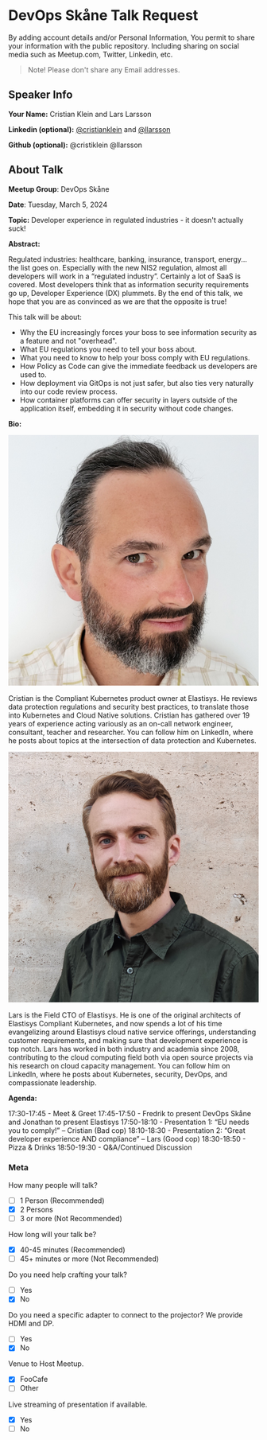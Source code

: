 # DevOps Skåne Talk Request

By adding account details and/or Personal Information, You permit to share your information with the public repository.
Including sharing on social media such as Meetup.com, Twitter, Linkedin, etc.

> Note! Please don't share any Email addresses.

## Speaker Info

**Your Name:** Cristian Klein and Lars Larsson

**Linkedin (optional):** [@cristianklein](https://www.linkedin.com/in/cristianklein/) and [@llarsson](https://www.linkedin.com/in/llarsson/)

**Github (optional):** @cristiklein @llarsson

## About Talk

**Meetup Group**: DevOps Skåne

**Date**: Tuesday, March 5, 2024

**Topic:** Developer experience in regulated industries - it doesn't actually suck!

**Abstract:**<br/>

Regulated industries: healthcare, banking, insurance, transport, energy... the list goes on. 
Especially with the new NIS2 regulation, almost all developers will work in a “regulated industry”. 
Certainly a lot of SaaS is covered. 
Most developers think that as information security requirements go up, Developer Experience (DX) plummets. 
By the end of this talk, we hope that you are as convinced as we are that the opposite is true!

This talk will be about:

- Why the EU increasingly forces your boss to see information security as a feature and not "overhead".
- What EU regulations you need to tell your boss about.
- What you need to know to help your boss comply with EU regulations.
- How Policy as Code can give the immediate feedback us developers are used to.
- How deployment via GitOps is not just safer, but also ties very naturally into our code review process.
- How container platforms can offer security in layers outside of the application itself, embedding it in security without code changes.

**Bio:**<br/>

<img src="cristian-klein.jpg" alt="Cristian Klein" />

Cristian is the Compliant Kubernetes product owner at Elastisys.
He reviews data protection regulations and security best practices, to translate those into Kubernetes and Cloud Native solutions.
Cristian has gathered over 19 years of experience acting variously as an on-call network engineer, consultant, teacher and researcher.
You can follow him on LinkedIn, where he posts about topics at the intersection of data protection and Kubernetes.

<img src="lars-larsson.jpg" alt="Lars Larsson" />

Lars is the Field CTO of Elastisys. 
He is one of the original architects of Elastisys Compliant Kubernetes, and now spends a lot of his time evangelizing around Elastisys cloud native service offerings, understanding customer requirements, and making sure that development experience is top notch.
Lars has worked in both industry and academia since 2008, contributing to the cloud computing field both via open source projects via his research on cloud capacity management. 
You can follow him on LinkedIn, where he posts about Kubernetes, security, DevOps, and compassionate leadership. 

**Agenda:**<br/>

17:30-17:45 - Meet & Greet 
17:45-17:50 - Fredrik to present DevOps Skåne and Jonathan to present Elastisys
17:50-18:10 - Presentation 1: “EU needs you to comply!” – Cristian (Bad cop)
18:10-18:30 - Presentation 2: “Great developer experience AND compliance” – Lars (Good cop)
18:30-18:50 - Pizza & Drinks
18:50-19:30 - Q&A/Continued Discussion

### Meta

How many people will talk?
- [ ] 1 Person (Recommended)
- [x] 2 Persons
- [ ] 3 or more (Not Recommended)

How long will your talk be?
- [x] 40-45 minutes (Recommended)
- [ ] 45+ minutes or more (Not Recommended)

Do you need help crafting your talk?
- [ ] Yes
- [x] No

Do you need a specific adapter to connect to the projector? We provide HDMI and DP.
- [ ] Yes
- [x] No

Venue to Host Meetup.
- [x] FooCafe
- [ ] Other

Live streaming of presentation if available.
- [x] Yes
- [ ] No
